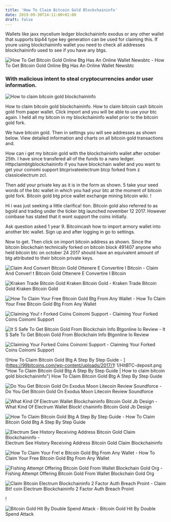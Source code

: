 ```yaml
---
title: 'How To Claim Bitcoin Gold Blockchaininfo'
date: 2019-09-30T14:11:00+01:00
draft: false
---
```


Wallets like jaxx mycelium ledger blockchaininfo exodus or any other wallet that supports bip44 type key generation can be used for claiming this. If youre using blockchaininfo wallet you need to check all addresses blockchaininfo used to see if you have any btgs.

![How To Get Bitcoin Gold Online Btg Has An Online Wallet Newsbtc - ](https://www.newsbtc.com/wp-content/uploads/2018/06/image-1-600x268.png "How To Get Bitcoin Gold Online Btg Has An Online Wallet Newsbtc | How to claim bitcoin gold blockchaininfo") How To Get Bitcoin Gold Online Btg Has An Online Wallet Newsbtc

### With malicious intent to steal cryptocurrencies andor user information.

![How to claim bitcoin gold blockchaininfo](https://coinsutra.com/wp-content/uploads/2017/10/Claim-Your-Free-BTG-From-Any-Wallet.jpg "How to claim bitcoin gold blockchaininfo")

How to claim bitcoin gold blockchaininfo. How to claim bitcoin cash bitcoin gold from paper wallet. Click import and you will be able to use your btc again. I held all my bitcoin in my blockchaininfo wallet prior to the bitcoin gold fork.

We have bitcoin gold. Then in settings you will see addresses as shown below. View detailed information and charts on all bitcoin gold transactions and.

How can i get my bitcoin gold with the blockchaininfo wallet after october 25th. I have since transfered all of the funds to a nano ledger. Httpclaimbtgblockchaininfo if you have blockchain wallet and you want to get your coinomi support btcprivateelectrum btcp forked from z classicelectrum zcl.

Then add your private key as it is in the form as shown. 5 take your seed words of the btc wallet in which you had your btc at the moment of bitcoin gold fork. Bitcoin gold btg price wallet exchange mining bitcoin wiki. !

Hi i was just seeking a little clarifica! tion. Bitcoin gold also referred to as bgold and trading under the ticker btg launched november 12 2017. However coinbase has stated that it wont support the coins initially.

Ask question asked 1 year 9. Bitcoincash how to import armory wallet into another btc wallet. Sign up and after logging in go to settings.

Now to get. Then click on import bitcoin address as shown. Since the bitcoin blockchain technically forked on bitcoin block 491407 anyone who held bitcoin btc on october 24 2017 should have an equivalent amount of btg attributed to their bitcoin private keys.

![Claim And Convert Bitcoin Gold Ottenere E Convertire I Bitcoin - ](https://steemitimages.com/640x0/http://www.fr1.it/wp-content/uploads/2017/11/BTG01.png "Claim And Convert Bitcoin Gold Ottenere E Convertire I Bitcoin | How to claim bitcoin gold blockchaininfo") Claim And Conver! t Bitcoin Gold Ottenere E Convertire I Bitcoin

![Kraken Trade Bitcoin Gold Kraken Bitcoin Gold - ](http://starexpress.at/img/8aeef31a4a54a5ca96e63e8782b37446.png "Kraken Trade Bitcoin Gold Kraken Bitcoin Gold | How to claim bitcoin gold blockchaininfo") Kraken Trade Bitcoin Gold Kraken Bitcoin Gold

![How To Claim Your Free Bitcoin Gold Btg From Any Wallet - ](https://coinsutra.com/wp-content/uploads/2017/11/Installing-BTG-Application-on-Ledger.jpg "How To Claim Your Free Bitcoin Gold Btg From Any Wallet | How to claim bitcoin gold blockchaininfo") How To Claim Your Free Bitcoin Gold Btg From Any Wallet

![Claiming You!   r Forked Coins Coinomi Support - ](https://s3.amazonaws.com/cdn.freshdesk.com/data/helpdesk/attachments/production/29016995562/original/wi6p7IcD9PYu4hC8vKVYo3BZKZh_IhFvFw.png?1565009146 "Claiming Your Forked Coins Co!   inomi Support | How to claim bitcoin gold blockchaininfo") Claiming Your Forked Coins Coinomi Support

![It S Safe To Get Bitcoin Gold From Blockchain Info Btgonline Io Review - ](https://i.ytimg.com/vi/RJbYmGskx5M/maxresdefault.jpg "It S Safe To Get Bitcoin Gold From Blockchain Info Btgonline Io Review | How to claim bitcoin gold blockchaininfo") It S Safe To Get Bitcoin Gold From Blockchain Info Btgonline Io Review

![Claiming Your Forked Coins Coinomi Support - ](https://s3.amazonaws.com/cdn.freshdesk.com/data/helpdesk/attachments/production/29016995549/original/1IkeI_WWhho-RJzYC9VVbIbZyFM-MWR44A.png?1565009135 "Claiming Your Forked Coins Coinomi Support | How to claim bitcoin gold blockchaininfo") Claiming Your Forked Coins Coinomi Support

![How To Claim Bitcoin Gold Btg A Step By Step Guide - ](https://99bitcoins.com/wp-content/uploads/2017/1!   1/HitBTC-deposit.png "How To Claim Bitcoin Gold Btg A Step By Step Guide | How to claim bitcoin gold blockchaininfo") How To Claim Bitcoin Gold Btg A Step By Step Guide

![Do You Get Bitcoin Gold On Exodus Moon Litecoin Review Soundforce - ](https://static.hackcabin.com/images/optimized/screenshots/www.exodus.io_1366x1024.png "Do You Get Bitcoin Gold On Exodus Moon Litecoin Review Soundforce | How to claim bitcoin gold blockchaininfo") Do You Get Bitcoin Gold On Exodus Moon Litecoin Review Soundforce

![What Kind Of Electrum Wallet Blockchaininfo Bitcoin Gold Jb Design - ](https://cryptoalien.com/wp-content/uploads/2017/11/poluchit-svoi-bitcoin-gold-3-730x513.jpg "What Kind Of Electrum Wallet Blockchaininfo Bitcoin Gold Jb Design | How to cl!   aim bitcoin gold blockchaininfo") What Kind Of Electrum Wallet Block! chaininfo Bitcoin Gold Jb Design

![How To Claim Bitcoin Gold Btg A Step By Step Guide - ](https://99bitcoins.com/wp-content/uploads/2017/11/Screen-Shot-2017-11-15-at-7.31.43.png "How To Claim Bitcoin Gold Btg A Step By Step Guide | How to claim bitcoin gold blockchaininfo") How To Claim Bitcoin Gold Btg A Step By Step Guide

![Electrum See History Receiving Address Bitcoin Gold Claim Blockchaininfo - ](https://cdn.cryptoren.com/wp-content/uploads/2017/11/guide-bitcoin-gold-electrum-2.jpg "Electrum See History Receiving Address Bitcoin Gold Claim Blockchaininfo | How to claim bitcoin gold blockchaininfo") Electrum See History Receiving Address Bitcoin Gold Claim Blockchaininfo

![How To Claim Your Fre!   e Bitcoin Gold Btg From Any Wallet - ](https://coinsutra.com/wp-content/uploads/2017/11/BTG-Split-tool.jpg "How To Claim Your Free Bitcoin Gold Btg From Any Wallet | How to claim bitcoin gold blockchaininfo") How To Claim Your Free Bitcoin Gold Btg From Any Wallet

![Fishing Attempt Offering Bitcoin Gold From Wallet Blockchain Gold Org - ](https://ip.bitcointalk.org/?u=https%3A%2F%2Fi.imgur.com%2Fp2LFnhR.jpg&t=589&c=9jWazGsQLKuoGw "Fishing Attempt Offering Bitcoin Gold From Wallet Blockchain Gold Org | How to claim bitcoin gold blockchaininfo") Fishing Attempt Offering Bitcoin Gold From Wallet Blockchain Gold Org

![Claim Bitcoin Electrum Blockchaininfo 2 Factor Auth Breach Proint - ](https://www.bitdegree.org/tutorials/wp-content/uploads/2018/04/electrum-2.png "Claim Bitcoin Electrum Blockchaininfo 2 Factor Auth Breach Proint | How to claim bitcoin gold blockchaininfo") Claim Bit! coin Electrum Blockchaininfo 2 Factor Auth Breach Proint

!

![Bitcoin Gold Hit By Double Spend Attack - ](https://zdnet4.cbsistatic.com/hub/i/2018/05/28/4b3a2e33-9129-49fc-96b9-dcc9aae95fcb/bitcoin.jpg "Bitcoin Gold Hit By Double Spend Attack | How to claim bitcoin gold blockchaininfo") Bitcoin Gold Hit By Double Spend Attack
